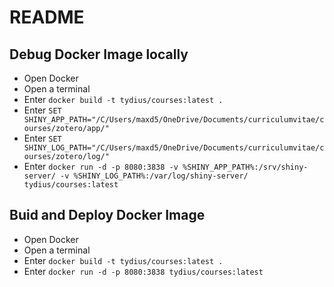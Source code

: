 # README

## Debug Docker Image locally
- Open Docker
- Open a terminal
- Enter `docker build -t tydius/courses:latest .`
- Enter `SET SHINY_APP_PATH="/C/Users/maxd5/OneDrive/Documents/curriculumvitae/courses/zotero/app/"`
- Enter `SET SHINY_LOG_PATH="/C/Users/maxd5/OneDrive/Documents/curriculumvitae/courses/zotero/log/"`
- Enter `docker run -d -p 8080:3838 -v %SHINY_APP_PATH%:/srv/shiny-server/ -v %SHINY_LOG_PATH%:/var/log/shiny-server/ tydius/courses:latest`

## Buid and Deploy Docker Image
- Open Docker
- Open a terminal
- Enter `docker build -t tydius/courses:latest .`
- Enter `docker run -d -p 8080:3838 tydius/courses:latest`
